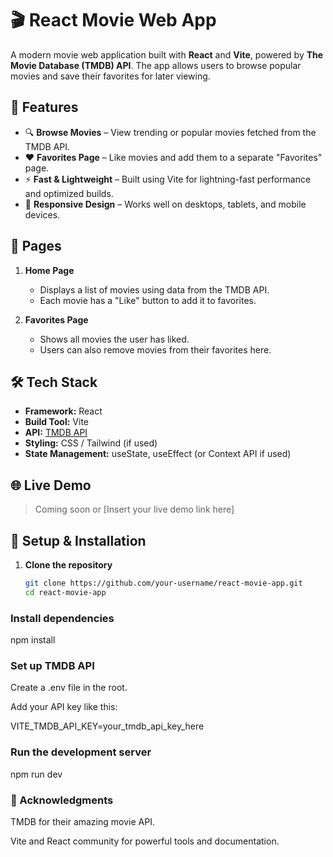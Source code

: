 # 🎬 React Movie Web App

A modern movie web application built with **React** and **Vite**, powered by **The Movie Database (TMDB) API**. The app allows users to browse popular movies and save their favorites for later viewing.

## 🚀 Features

- 🔍 **Browse Movies** – View trending or popular movies fetched from the TMDB API.
- ❤️ **Favorites Page** – Like movies and add them to a separate "Favorites" page.
- ⚡ **Fast & Lightweight** – Built using Vite for lightning-fast performance and optimized builds.
- 📱 **Responsive Design** – Works well on desktops, tablets, and mobile devices.

## 📁 Pages

1. **Home Page**
   - Displays a list of movies using data from the TMDB API.
   - Each movie has a "Like" button to add it to favorites.

2. **Favorites Page**
   - Shows all movies the user has liked.
   - Users can also remove movies from their favorites here.

## 🛠️ Tech Stack

- **Framework:** React
- **Build Tool:** Vite
- **API:** [TMDB API](https://www.themoviedb.org/documentation/api)
- **Styling:** CSS / Tailwind (if used)
- **State Management:** useState, useEffect (or Context API if used)

## 🌐 Live Demo

> Coming soon or [Insert your live demo link here]

## 🧪 Setup & Installation

1. **Clone the repository**
   ```bash
   git clone https://github.com/your-username/react-movie-app.git
   cd react-movie-app

### Install dependencies

npm install

### Set up TMDB API

Create a .env file in the root.

Add your API key like this:

VITE_TMDB_API_KEY=your_tmdb_api_key_here

### Run the development server

npm run dev

### 🙌 Acknowledgments

TMDB for their amazing movie API.

Vite and React community for powerful tools and documentation.
